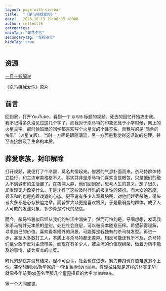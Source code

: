 ```yaml
---
layout: page-with-sidebar
title:  "《杀马特我爱你》"
date:   2023-10-13 19:08:03 +0800
author: reflectt6
categories: 
mainTag: "朝花夕拾"
secondaryTag: "影视鉴赏"
hideTag: true
---
```

## 资源

[一目十影解说](https://www.youtube.com/watch?v=sAWXmDpZlUs)

[《杀马特我爱你》原片](https://www.bilibili.com/video/BV1B34y1p7t1/?spm_id_from=333.1007.top_right_bar_window_history.content.click&vd_source=071e91b448cc575bb2206174edc54928)

## 前言

回到家，打开YouTube，看到一个 `杀马特` 标题的视频。死去的回忆开始攻击我。我不记得多久没见过这几个字了。而我对于杀马特的印象还处于小学时候，网上的火星文字。那时候班里的同学都喜欢写个火星文的个性签名。而我写的是“简单的快乐”（火星文版）。当时一方面是跟随潮流，另一方面是我觉得这话说的在理，甚至直接触及了生命的本质。

## 葬爱家族，封印解除

打开视频，我便打了个冷颤，莫名共情起来。惨烈的气息扑面而来。杀马特群体特立独行，和主流审美格格不入。事实并非是杀马特们喜欢当显眼包，只是他们的融入不到城市的生活罢了。在夜深人静，他们回到家，思考人生的意义。想了很久，却发现无力改变什么。于是才有了这些及时行乐的报复性的装扮。而大众的态度，最温和的也是抱着戏谑的心态。更不说有多少人骂着脑残，对他们赶尽杀绝。带头者大多都是心存狭隘之辈，而普罗大众更是喜欢跟风。于是最弱势的群体，成了人人可欺的发泄对象，多少算是时代的悲哀。

而今，杀马特貌似已经从我们的生活中消失了。然而可怕的是，仔细想想，发现我和杀马特并无本质的差别。处在社会底层，可以被资本随意压榨。希望获得理解，寻求自己的价值。喜欢看看嫱外的风景，可能算是我独有的杀马特发型。再进一步，甚至大多数打工人，本质上与杀马特都无差异。相反可能还有所不及，杀马特们至少敢于反对主流审美，而现在有多少人，被主流的价值观绑架，做着力所不能及的事情，成为资本的韭菜。

时代的悲哀并没有结束，但不可否认，社会也在进步。努力奔跑也许苦难就追不上你。突然想到b站哲学家的一句话:`跑得慢的当前排`。真理往往就是这样的朴实无华，就像多年前我qq签名里那几个歪歪扭扭的大字:`简单的快乐`。

等一个大同盛世。

